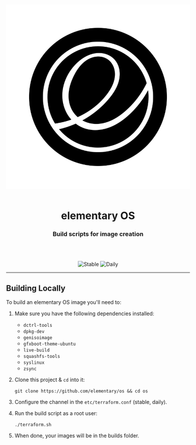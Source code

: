<div align="center">
  <a href="https://elementary.io" align="center">
    <center align="center">
      <img src="https://raw.githubusercontent.com/elementary/brand/master/logomark-black.png" alt="elementary" align="center">
    </center>
  </a>
  <br>
  <h1 align="center"><center>elementary OS</center></h1>
  <h3 align="center"><center>Build scripts for image creation</center></h3>
  <br>
  <br>
</div>

<p align="center">
  <img src="https://github.com/elementary/os/workflows/stable/badge.svg" alt="Stable">
  <img src="https://github.com/elementary/os/workflows/daily/badge.svg" alt="Daily">
</p>

---

## Building Locally

To build an elementary OS image you'll need to:

 1) Make sure you have the following dependencies installed:

    * `dctrl-tools`
    * `dpkg-dev`
    * `genisoimage`
    * `gfxboot-theme-ubuntu`
    * `live-build`
    * `squashfs-tools`
    * `syslinux`
    * `zsync`

 2) Clone this project & `cd` into it:

    ```
    git clone https://github.com/elementary/os && cd os
    ```

 3) Configure the channel in the `etc/terraform.conf` (stable, daily).

 4) Run the build script as a root user:

    ```
    ./terraform.sh
    ```

 5) When done, your images will be in the builds folder.
